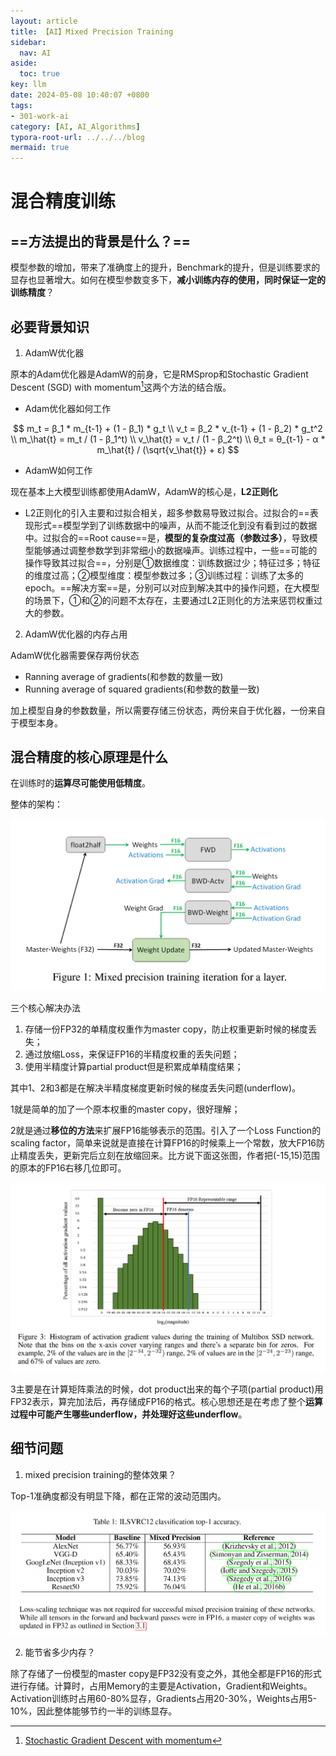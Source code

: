 ```yaml
---
layout: article
title: 【AI】Mixed Precision Training
sidebar:
  nav: AI
aside:
  toc: true
key: llm
date: 2024-05-08 10:40:07 +0800
tags:
- 301-work-ai
category: [AI, AI_Algorithms]
typora-root-url: ../../../blog
mermaid: true
---
```


# 混合精度训练

## ==方法提出的背景是什么？==

模型参数的增加，带来了准确度上的提升，Benchmark的提升，但是训练要求的显存也显著增大。如何在模型参数变多下，**减小训练内存的使用，同时保证一定的训练精度**？

## 必要背景知识

1. AdamW优化器

原本的Adam优化器是AdamW的前身，它是RMSprop和Stochastic Gradient Descent (SGD) with momentum[^SGD]这两个方法的结合版。

- Adam优化器如何工作

$$
m_t = β_1 * m_{t-1} + (1 - β_1) * g_t \\
v_t = β_2 * v_{t-1} + (1 - β_2) * g_t^2 \\
m_\hat{t} = m_t / (1 - β_1^t) \\ 
v_\hat{t} = v_t / (1 - β_2^t) \\
θ_t = θ_{t-1} - α * m_\hat{t} / (\sqrt{v_\hat{t}} + ε)
$$



- AdamW如何工作

现在基本上大模型训练都使用AdamW，AdamW的核心是，**L2正则化**

- L2正则化的引入主要和过拟合相关，超多参数易导致过拟合。过拟合的==表现形式==模型学到了训练数据中的噪声，从而不能泛化到没有看到过的数据中。过拟合的==Root cause==是，**模型的复杂度过高（参数过多）**，导致模型能够通过调整参数学到非常细小的数据噪声。训练过程中，一些==可能的操作导致其过拟合==，分别是①数据维度：训练数据过少；特征过多；特征的维度过高；②模型维度：模型参数过多；③训练过程：训练了太多的epoch。==解决方案==是，分别可以对应到解决其中的操作问题，在大模型的场景下，①和②的问题不太存在，主要通过L2正则化的方法来惩罚权重过大的参数。

2. AdamW优化器的内存占用

AdamW优化器需要保存两份状态

- Ranning average of gradients(和参数的数量一致)
- Running average of squared gradients(和参数的数量一致)

加上模型自身的参数数量，所以需要存储三份状态，两份来自于优化器，一份来自于模型本身。

## 混合精度的核心原理是什么

在训练时的**运算尽可能使用低精度**。

整体的架构：

![image-20240509213602409](/assets/images/image-20240509213602409.png)

三个核心解决办法

1. 存储一份FP32的单精度权重作为master copy，防止权重更新时候的梯度丢失；
2. 通过放缩Loss，来保证FP16的半精度权重的丢失问题；
3. 使用半精度计算partial product但是积累成单精度结果；

其中1、2和3都是在解决半精度梯度更新时候的梯度丢失问题(underflow)。

1就是简单的加了一个原本权重的master copy，很好理解；

2就是通过**移位的方法**来扩展FP16能够表示的范围。引入了一个Loss Function的scaling factor，简单来说就是直接在计算FP16的时候乘上一个常数，放大FP16防止精度丢失，更新完后立刻在放缩回来。比方说下面这张图，作者把(-15,15)范围的原本的FP16右移几位即可。

![image-20240509215250092](/assets/images/image-20240509215250092.png)

3主要是在计算矩阵乘法的时候，dot product出来的每个子项(partial product)用FP32表示，算完加法后，再存储成FP16的格式。核心思想还是在考虑了整个**运算过程中可能产生哪些underflow，并处理好这些underflow**。

## 细节问题

1. mixed precision training的整体效果？

Top-1准确度都没有明显下降，都在正常的波动范围内。

![image-20240510143014296](/assets/images/image-20240510143014296.png)

2. 能节省多少内存？

除了存储了一份模型的master copy是FP32没有变之外，其他全都是FP16的形式进行存储。计算时，占用Memory的主要是Activation，Gradient和Weights。Activation训练时占用60-80%显存，Gradients占用20-30%，Weights占用5-10%，因此整体能够节约一半的训练显存。



[^SGD]: [Stochastic Gradient Descent with momentum](https://towardsdatascience.com/stochastic-gradient-descent-with-momentum-a84097641a5d)

